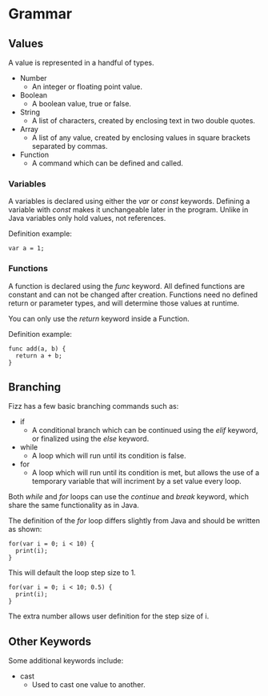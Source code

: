 # Grammar
## Values
A value is represented in a handful of types.
- Number
  - An integer or floating point value.
- Boolean
  - A boolean value, true or false.
- String
  - A list of characters, created by enclosing text in two double quotes.
- Array
  - A list of any value, created by enclosing values in square brackets separated by commas.
- Function
  - A command which can be defined and called.

### Variables
A variables is declared using either the *var* or *const* keywords.
Defining a variable with *const* makes it unchangeable later in the program.
Unlike in Java variables only hold values, not references.

Definition example:
```
var a = 1;
```

### Functions
A function is declared using the *func* keyword.
All defined functions are constant and can not be changed after creation.
Functions need no defined return or parameter types, and will determine those values at runtime.

You can only use the *return* keyword inside a Function.

Definition example:
```
func add(a, b) {
  return a + b;
}
```

## Branching
Fizz has a few basic branching commands such as:
- if
  - A conditional branch which can be continued using the *elif* keyword, or finalized using the *else* keyword.
- while
  - A loop which will run until its condition is false.
- for
  - A loop which will run until its condition is met, but allows the use of a temporary variable that will incriment by a set value every loop.

Both *while* and *for* loops can use the *continue* and *break* keyword, which share the same functionality as in Java.

The definition of the *for* loop differs slightly from Java and should be written as shown:
```
for(var i = 0; i < 10) {
  print(i);
}
```
This will default the loop step size to 1.

```
for(var i = 0; i < 10; 0.5) {
  print(i);
}
```
The extra number allows user definition for the step size of i.

## Other Keywords
Some additional keywords include:
- cast
  - Used to cast one value to another.

